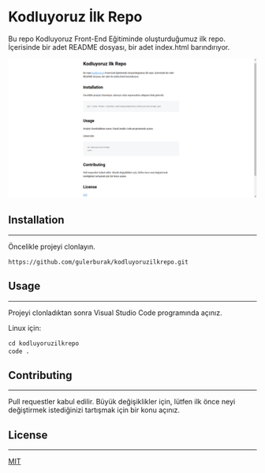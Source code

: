 # Kodluyoruz İlk Repo

Bu repo Kodluyoruz Front-End Eğitiminde oluşturduğumuz ilk repo. İçerisinde bir adet README dosyası, bir adet index.html barındırıyor.

![Kodluyoruz ilk repo](markdown.png)

## Installation
---
Öncelikle projeyi clonlayın.
```
https://github.com/gulerburak/kodluyoruzilkrepo.git
```

## Usage
---
Projeyi clonladıktan sonra Visual Studio Code programında açınız.

Linux için:
```
cd kodluyoruzilkrepo
code .
```

## Contributing
---
Pull requestler kabul edilir. Büyük değişiklikler için, lütfen ilk önce neyi değiştirmek istediğinizi tartışmak için bir konu açınız.

## License
---
[MIT](https://github.com/gulerburak/kodluyoruzilkrepo.git)